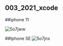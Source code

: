 ## 003_2021_xcode

##iphone 11

![5o7jww](https://user-images.githubusercontent.com/73014076/134767712-d8f8b6af-f901-4714-bee1-2489cd242a68.gif)


##Iphone SE
![5o7jnx](https://user-images.githubusercontent.com/73014076/134767717-46c01d33-5aa2-4fd3-a87e-74ec1c2c26bd.gif)

